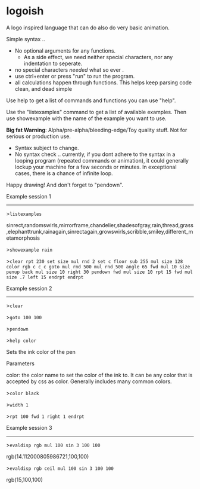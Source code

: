 logoish
=======

A logo inspired language that can do also do very basic animation.

Simple syntax .. 
 * No optional arguments for any functions.
   * As a side effect, we need neither special characters, nor any indentation to seperate.
 * no special characters *needed* what so ever . 
 * use ctrl+enter or press "run" to run the program.
 * all calculations happen through functions. This helps keep parsing code clean, and dead simple

Use help to get a list of commands and functions you can use "help".

Use the "listexamples" command to get a list of available examples.
Then use showexample with the name of the example you want to use.

**Big fat Warning**: Alpha/pre-alpha/bleeding-edge/Toy quality stuff. Not for serious or production use.
 * Syntax subject to change.
 * No syntax check .. currently, if you dont adhere to the syntax in a looping program (repeated commands or animation), it could generally lockup your machine for a few seconds or minutes. In exceptional cases, there is a chance of infinite loop.

Happy drawing! And don't forget to "pendown".



Example session 1
------- ------- - 

\>`listexamples`

sinrect,randomswirls,mirrorframe,chandelier,shadesofgray,rain,thread,grass,elephanttrunk,rainagain,sinrectagain,growswirls,scribble,smiley,different_metamorphosis

\>`showexample rain`

\>`clear rpt 230 set size mul rnd 2 set c floor sub 255 mul size 128 color rgb c c c goto mul rnd 500 mul rnd 500 angle 65 fwd mul 10 size penup back mul size 10 right 30 pendown fwd mul size 10 rpt 15 fwd mul size .7 left 15 endrpt endrpt`


Example session 2
------- ------- -

 \>`clear`

 \>`goto 100 100`

 \>`pendown`

 \>`help color`

Sets the ink color of the pen

Parameters

color: the color name to set the color of the ink to. It can be any color that is accepted by css as color. Generally includes many common colors.

 \>`color black`

 \>`width 1`

 \>`rpt 100 fwd 1 right 1 endrpt`

Example session 3
------- ------- -

\>`evaldisp rgb mul 100 sin 3 100 100`

rgb(14.112000805986721,100,100)

\>`evaldisp rgb ceil mul 100 sin 3 100 100`

rgb(15,100,100)
